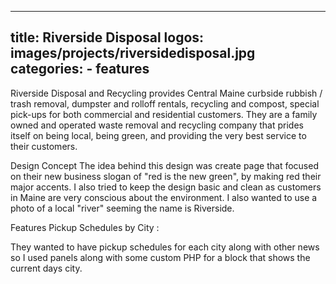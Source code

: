 
---
title: Riverside Disposal
logos:
    images/projects/riversidedisposal.jpg
categories:
    - features
---
Riverside Disposal and Recycling provides Central Maine curbside rubbish / trash removal, dumpster and rolloff rentals, recycling and compost, special pick-ups for both commercial and residential customers. They are a family owned and operated waste removal and recycling company that prides itself on being local, being green, and providing the very best service to their customers.

Design Concept 
The idea behind this design was create page that focused on their new business slogan of "red is the new green", by making red their major accents. I also tried to keep the design basic and clean as customers in Maine are very conscious about the environment. I also wanted to use a photo of a local "river" seeming the name is Riverside.

Features 
Pickup Schedules by City : 

They wanted to have pickup schedules for each city along with other news so I used panels along with some custom PHP for a block that shows the current days city.